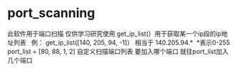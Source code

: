 # port_scanning
此软件用于端口扫描 仅供学习研究使用
get_ip_list(）用于获取某一个ip段的ip地址列表
    例： get_ip_list([140, 205, 94, -1]） 相当于 140.205.94.*  *表示0-255
port_list = [80, 88, 1, 2] 自定义扫描端口列表 要加入哪个端口 就往port_list加入几个端口
